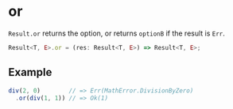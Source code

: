 # or

`Result.or` returns the option, or returns `optionB` if the result is `Err`.

```typescript
Result<T, E>.or = (res: Result<T, E>) => Result<T, E>;
```

## Example

```typescript
div(2, 0)        // => Err(MathError.DivisionByZero)
  .or(div(1, 1)) // => Ok(1)
```

